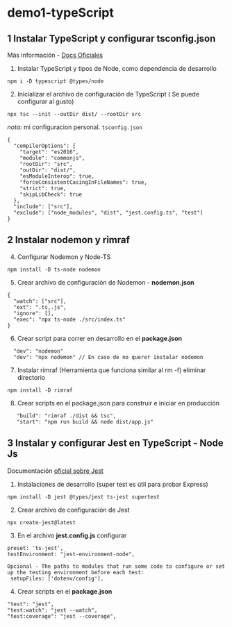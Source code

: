# demo1-typeScript

## 1 Instalar TypeScript y configurar tsconfig.json

Más información - [Docs Oficiales](https://nodejs.org/en/learn/getting-started/nodejs-with-typescript)

1. Instalar TypeScript y tipos de Node, como dependencia de desarrollo

```
npm i -D typescript @types/node
```

2. Inicializar el archivo de configuración de TypeScript ( Se puede configurar al gusto)

```
npx tsc --init --outDir dist/ --rootDir src
```

_nota:_ mi configuracion personal. `tsconfig.json`

```
{
  "compilerOptions": {
    "target": "es2016",
    "module": "commonjs",
    "rootDir": "src",
    "outDir": "dist/",
    "esModuleInterop": true,
    "forceConsistentCasingInFileNames": true,
    "strict": true,
    "skipLibCheck": true
  },
  "include": ["src"],
  "exclude": ["node_modules", "dist", "jest.config.ts", "test"]
}
```

## 2 Instalar nodemon y rimraf

4. Configurar Nodemon y Node-TS

```
npm install -D ts-node nodemon
```

5. Crear archivo de configuración de Nodemon - **nodemon.json**

```
{
  "watch": ["src"],
  "ext": ".ts,.js",
  "ignore": [],
  "exec": "npx ts-node ./src/index.ts"
}
```

6. Crear script para correr en desarrollo en el **package.json**

```
  "dev": "nodemon"
  "dev": "npx nodemon" // En caso de no querer instalar nodemon
```

7. Instalar rimraf (Herramienta que funciona similar al rm -f) eliminar directorio

```
npm install -D rimraf
```

8. Crear scripts en el package.json para construir e iniciar en producción

```
   "build": "rimraf ./dist && tsc",
   "start": "npm run build && node dist/app.js"
```

## 3 Instalar y configurar Jest en TypeScript - Node Js

Documentación [oficial sobre Jest](https://jestjs.io/docs/getting-started)

1. Instalaciones de desarrollo (super test es útil para probar Express)

```
npm install -D jest @types/jest ts-jest supertest
```

2. Crear archivo de configuración de Jest

```
npx create-jest@latest
```

3. En el archivo **jest.config.js** configurar

```
preset: 'ts-jest',
testEnvironment: "jest-environment-node",

Opcional - The paths to modules that run some code to configure or set up the testing environment before each test:
 setupFiles: ['dotenv/config'],
```

4. Crear scripts en el **package.json**

```
"test": "jest",
"test:watch": "jest --watch",
"test:coverage": "jest --coverage",
```
